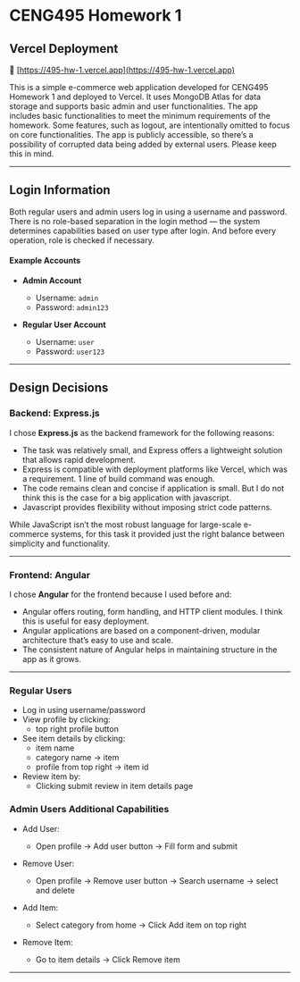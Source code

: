 # CENG495 Homework 1

## Vercel Deployment

🔗 [https://495-hw-1.vercel.app](https://495-hw-1.vercel.app)

This is a simple e-commerce web application developed for CENG495 Homework 1 and deployed to Vercel. It uses MongoDB Atlas for data storage and supports basic admin and user functionalities. The app includes basic functionalities to meet the minimum requirements of the homework. Some features, such as logout, are intentionally omitted to focus on core functionalities. The app is publicly accessible, so there’s a possibility of corrupted data being added by external users. Please keep this in mind.

---

## Login Information

Both regular users and admin users log in using a username and password. There is no role-based separation in the login method — the system determines capabilities based on user type after login. And before every operation, role is checked if necessary.

#### Example Accounts

- **Admin Account**  
  - Username: `admin`  
  - Password: `admin123`

- **Regular User Account**  
  - Username: `user`  
  - Password: `user123`

---

## Design Decisions

### Backend: Express.js

I chose **Express.js** as the backend framework for the following reasons:

- The task was relatively small, and Express offers a lightweight solution that allows rapid development.
- Express is compatible with deployment platforms like Vercel, which was a requirement. 1 line of build command was enough.
-  The code remains clean and concise if application is small. But I do not think this is the case for a big application with javascript.
-  Javascript provides flexibility without imposing strict code patterns.

While JavaScript isn’t the most robust language for large-scale e-commerce systems, for this task it provided just the right balance between simplicity and functionality.

---

### Frontend: Angular

I chose **Angular** for the frontend because I used before and:

- Angular offers routing, form handling, and HTTP client modules. I think this is useful for easy deployment.
- Angular applications are based on a component-driven, modular architecture that’s easy to use and scale.
-  The consistent nature of Angular helps in maintaining structure in the app as it grows.

---

### Regular Users

- Log in using username/password
- View profile by clicking:
    - top right profile button
- See item details by clicking:
    - item name
    - category name -> item
    - profile from top right -> item id
- Review item by:
    - Clicking submit review in item details page

### Admin Users Additional Capabilities

- Add User:
    - Open profile -> Add user button -> Fill form and submit
- Remove User:
    - Open profile -> Remove user button -> Search username -> select and delete

- Add Item:
    - Select category from home -> Click Add item on top right
- Remove Item:
    - Go to item details -> Click Remove item

---
